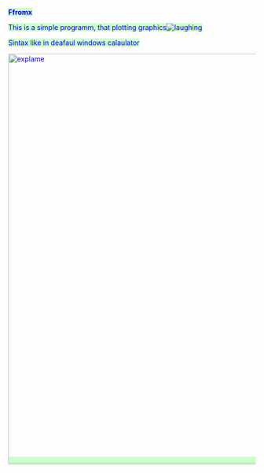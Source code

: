<p><strong><span style="color: #0000ff; background-color: #ccffcc;">Ffromx</span></strong></p>
<p><span style="color: #0000ff; background-color: #ccffcc;">This is a simple programm, that plotting graphics<img src="https://html5-editor.net/tinymce/plugins/emoticons/img/smiley-laughing.gif" alt="laughing" /></span></p>
<p><span style="color: #0000ff; background-color: #ccffcc;">Sintax like in deafaul windows calaulator</span></p>
<p><span style="color: #0000ff; background-color: #ccffcc;"><img src="https://user-images.githubusercontent.com/81926456/196057454-9b5ed97e-5d0b-4041-8745-c36529a4fed5.png" alt="explame" width="1105" height="832" /></span></p>
<p>&nbsp;</p>

